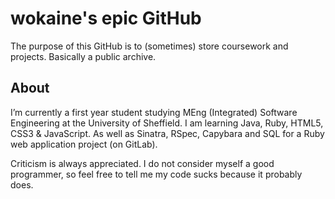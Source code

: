 # wokaine's epic GitHub
The purpose of this GitHub is to (sometimes) store coursework and projects. Basically a public archive.

## About
I’m currently a first year student studying MEng (Integrated) Software Engineering at the University of Sheffield. I am learning Java, Ruby, HTML5, CSS3 & JavaScript. As well as Sinatra, RSpec, Capybara and SQL for a Ruby web application project (on GitLab).

Criticism is always appreciated. I do not consider myself a good programmer, so feel free to tell me my code sucks because it probably does.

<!---
wokaine/wokaine is a ✨ special ✨ repository because its `README.md` (this file) appears on your GitHub profile.
You can click the Preview link to take a look at your changes.
--->

